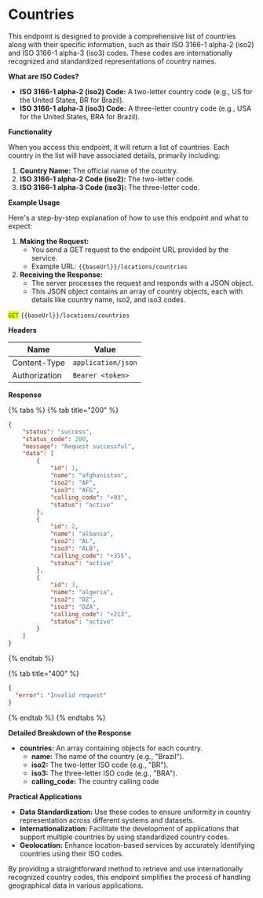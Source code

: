 # Countries

This endpoint is designed to provide a comprehensive list of countries along with their specific information, such as their ISO 3166-1 alpha-2 (iso2) and ISO 3166-1 alpha-3 (iso3) codes. These codes are internationally recognized and standardized representations of country names.

**What are ISO Codes?**

* **ISO 3166-1 alpha-2 (iso2) Code:** A two-letter country code (e.g., US for the United States, BR for Brazil).
* **ISO 3166-1 alpha-3 (iso3) Code:** A three-letter country code (e.g., USA for the United States, BRA for Brazil).

**Functionality**

When you access this endpoint, it will return a list of countries. Each country in the list will have associated details, primarily including:

1. **Country Name:** The official name of the country.
2. **ISO 3166-1 alpha-2 Code (iso2):** The two-letter code.
3. **ISO 3166-1 alpha-3 Code (iso3):** The three-letter code.

**Example Usage**

Here's a step-by-step explanation of how to use this endpoint and what to expect:

1. **Making the Request:**
   * You send a GET request to the endpoint URL provided by the service.
   * Example URL: `{{baseUrl}}/locations/countries`
2. **Receiving the Response:**
   * The server processes the request and responds with a JSON object.
   * This JSON object contains an array of country objects, each with details like country name, iso2, and iso3 codes.

<mark style="color:green;">`GET`</mark> `{{baseUrl}}/locations/countries`



**Headers**

| Name          | Value              |
| ------------- | ------------------ |
| Content-Type  | `application/json` |
| Authorization | `Bearer <token>`   |



**Response**

{% tabs %}
{% tab title="200" %}
```json
{
    "status": "success",
    "status_code": 200,
    "message": "Request successful",
    "data": [
        {
            "id": 1,
            "name": "afghanistan",
            "iso2": "AF",
            "iso3": "AFG",
            "calling_code": "+93",
            "status": "active"
        },
        {
            "id": 2,
            "name": "albania",
            "iso2": "AL",
            "iso3": "ALB",
            "calling_code": "+355",
            "status": "active"
        },
        {
            "id": 3,
            "name": "algeria",
            "iso2": "DZ",
            "iso3": "DZA",
            "calling_code": "+213",
            "status": "active"
        }
    ]
}
```
{% endtab %}

{% tab title="400" %}
```json
{
  "error": "Invalid request"
}
```
{% endtab %}
{% endtabs %}

**Detailed Breakdown of the Response**

* **countries:** An array containing objects for each country.
  * **name:** The name of the country (e.g., "Brazil").
  * **iso2:** The two-letter ISO code (e.g., "BR").
  * **iso3:** The three-letter ISO code (e.g., "BRA").
  * **calling\_code:** The country calling code

**Practical Applications**

* **Data Standardization:** Use these codes to ensure uniformity in country representation across different systems and datasets.
* **Internationalization:** Facilitate the development of applications that support multiple countries by using standardized country codes.
* **Geolocation:** Enhance location-based services by accurately identifying countries using their ISO codes.

By providing a straightforward method to retrieve and use internationally recognized country codes, this endpoint simplifies the process of handling geographical data in various applications.
